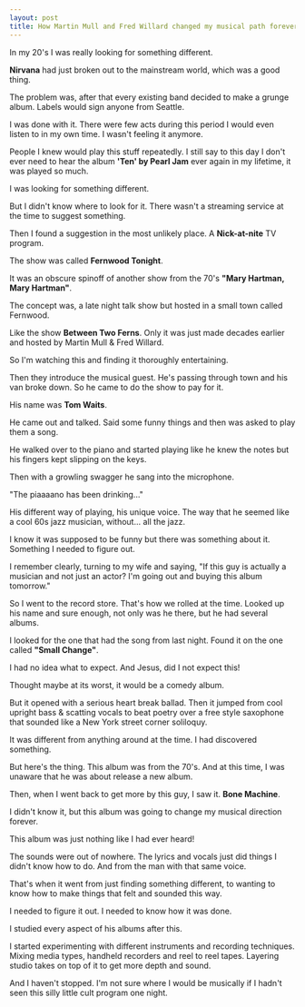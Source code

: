```yaml
---
layout: post
title: How Martin Mull and Fred Willard changed my musical path forever
---
```

In my 20's I was really looking for something different. 

**Nirvana** had just broken out to the mainstream world, which was a good thing.

The problem was, after that every existing band decided to make a grunge album. Labels would sign anyone from Seattle.

I was done with it. There were few acts during this period I would even listen to in my own time. I wasn't feeling it anymore.

People I knew would play this stuff repeatedly. I still say to this day I don't ever need to hear the album **'Ten' by Pearl Jam** ever again in my lifetime, it was played so much. 

I was looking for something different.

But I didn't know where to look for it. There wasn't a streaming service at the time to suggest something. 

Then I found a suggestion in the most unlikely place. A **Nick-at-nite** TV program. 

The show was called **Fernwood Tonight**. 

It was an obscure spinoff of another show from the 70's **"Mary Hartman, Mary Hartman"**.

The concept was, a late night talk show but hosted in a small town called Fernwood.

Like the show **Between Two Ferns**. Only it was just made decades earlier and hosted by Martin Mull & Fred Willard.

So I'm watching this and finding it thoroughly entertaining.

Then they introduce the musical guest. He's passing through town and his van broke down. So he came to do the show to pay for it.

His name was **Tom Waits**.

He came out and talked. Said some funny things and then was asked to play them a song. 

He walked over to the piano and started playing like he knew the notes but his fingers kept slipping on the keys.

Then with a growling swagger he sang into the microphone. 

"The piaaaano has been drinking..."

His different way of playing, his unique voice. The way that he seemed like a cool 60s jazz musician, without... all the jazz.

I know it was supposed to be funny but there was something about it. Something I needed to figure out. 

I remember clearly, turning to my wife and saying, "If this guy is actually a musician and not just an actor? I'm going out and buying this album tomorrow."

So I went to the record store. That's how we rolled at the time. Looked up his name and sure enough, not only was he there, but he had several albums.

I looked for the one that had the song from last night. Found it on the one called **"Small Change"**.

I had no idea what to expect. And Jesus, did I not expect this!

Thought maybe at its worst, it would be a comedy album. 

But it opened with a serious heart break ballad. Then it jumped from cool upright bass & scatting vocals to beat poetry over a free style saxophone that sounded like a New York street corner soliloquy.

It was different from anything around at the time. I had discovered something.

But here's the thing. This album was from the 70's. And at this time, I was unaware that he was about release a new album.

Then, when I went back to get more by this guy, I saw it. **Bone Machine**.

I didn't know it, but this album was going to change my musical direction forever.

This album was just nothing like I had ever heard!

The sounds were out of nowhere. The lyrics and vocals just did things I didn't know how to do. And from the man with that same voice.

That's when it went from just finding something different, to wanting to know how to make things that felt and sounded this way. 

I needed to figure it out. I needed to know how it was done.

I studied every aspect of his albums after this. 

I started experimenting with different instruments and recording techniques. Mixing media types, handheld recorders and reel to reel tapes. Layering studio takes on top of it to get more depth and sound.

And I haven't stopped. I'm not sure where I would be musically if I hadn't seen this silly little cult program one night.